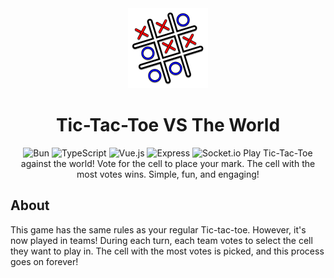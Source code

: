 <center><img src="readme-logo.png" width="128">

# Tic-Tac-Toe VS The World
![Bun](https://img.shields.io/badge/BUN-F472B6?logo=bun&style=for-the-badge)
![TypeScript](https://img.shields.io/badge/typescript-3178c6?logo=typescript&style=for-the-badge&logoColor=white)
![Vue.js](https://img.shields.io/badge/Vue.js-42B883?logo=vue.js&style=for-the-badge&logoColor=white)
![Express](https://img.shields.io/badge/Express-373737?logo=express&style=for-the-badge&logoColor=white)
![Socket.io](https://img.shields.io/badge/socket.io-25C2A0?logo=socket.io&style=for-the-badge&logoColor=white) 
Play Tic-Tac-Toe against the world! Vote for the cell to place your mark. The cell with the most votes wins. Simple, fun, and engaging!
</center>

## About
This game has the same rules as your regular Tic-tac-toe. However, it's now played in teams! During each turn, each team votes to select the cell they want to play in. The cell with the most votes is picked, and this process goes on forever!
 